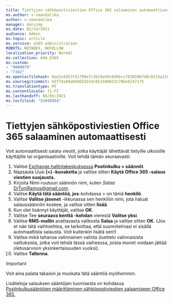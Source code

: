 ```yaml
---
title: Tiettyjen sähköpostiviestien Office 365 salaaminen automaattisesti
ms.author: v-smandalika
author: v-smandalika
manager: dansimp
ms.date: 02/24/2021
audience: Admin
ms.topic: article
ms.service: o365-administration
ROBOTS: NOINDEX, NOFOLLOW
localization_priority: Normal
ms.collection: Adm_O365
ms.custom:
- "9000078"
- "7342"
ms.openlocfilehash: 8ae1c6853f41790efc3b24a9dc696bccf8385967d8c9219a1200e287e6ce32a1
ms.sourcegitcommit: b5f7da89a650d2915dc652449623c78be6247175
ms.translationtype: MT
ms.contentlocale: fi-FI
ms.lasthandoff: 08/05/2021
ms.locfileid: "53949564"
---
```

# <a name="automatically-encrypt-certain-office-365-email-messages"></a>Tiettyjen sähköpostiviestien Office 365 salaaminen automaattisesti

Voit automaattisesti salata viestit, jotka käyttäjät lähettävät tietyille ulkoisille käyttäjille tai organisaatioille. Voit tehdä tämän seuraavasti:

1. Valitse [Exchange hallintakeskuksessa](https://outlook.office365.com/ecp/) **Postinkulku > säännöt**. 
2. Napsauta Uusi **(+) -kuvaketta** ja valitse sitten **Käytä Office 365 -salaus viestien suojausta.**
3. Kirjoita Nimi-ruutuun säännön nimi, kuten *Salaa* DrToniRamos@gmail.com.
4. Valitse **Käytä tätä sääntöä, jos**-kohdassa > on tämä **henkilö**. 
5. Valitse **Valitse jäsenet** -ikkunassa sen henkilön nimi, jota haluat salaussäännön koskee, ja valitse sitten **lisää**. 
6. Kun olet lisännyt käyttäjät, valitse **OK**.
7. Valitse Tee **seuraava kenttä -kohdan** vierestä **Valitse yksi**. 
8. Valitse **RMS-mallin** avattavasta valikosta **Salaa** ja valitse sitten **OK**. (Jos et näe tätä vaihtoehtoa, se tarkoittaa, että suunnitelmasi ei sisällä automaattista salausta. Voit kuitenkin lisätä sen!)
9. Valitse mikä tahansa valinnainen valinta (luettelo valinnaisista valituksista, jotka voit tehdä tässä vaiheessa, joista monet voidaan jättää oletusarvoon yksinkertaisuuden vuoksi).
10. Valitse **Tallenna**.

> [!IMPORTANT]
> Voit aina palata takaisin ja muokata tätä sääntöä myöhemmin.

Lisätietoja salauksen sääntöjen luomisesta on kohdassa [Postinkulkusääntöjen määrittäminen sähköpostiviestien salaamiseen Office 365.](https://docs.microsoft.com/microsoft-365/compliance/define-mail-flow-rules-to-encrypt-email)

